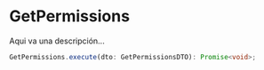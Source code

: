 # GetPermissions

Aqui va una descripción...

```typescript 
GetPermissions.execute(dto: GetPermissionsDTO): Promise<void>;
```
